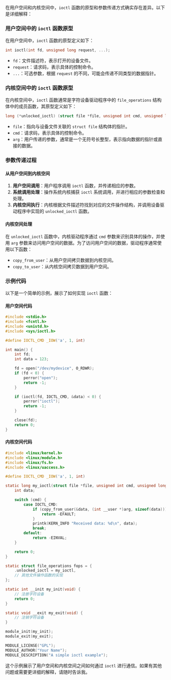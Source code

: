 在用户空间和内核空间中，`ioctl` 函数的原型和参数传递方式确实存在差异。以下是详细解释：

### 用户空间中的 `ioctl` 函数原型

在用户空间中，`ioctl` 函数的原型定义如下：

```c
int ioctl(int fd, unsigned long request, ...);
```

- `fd`：文件描述符，表示打开的设备文件。
- `request`：请求码，表示具体的控制命令。
- `...`：可选参数，根据 `request` 的不同，可能会传递不同类型的数据指针。

### 内核空间中的 `ioctl` 函数原型

在内核空间中，`ioctl` 函数通常是字符设备驱动程序中的 `file_operations` 结构体中的成员函数，其原型定义如下：

```c
long (*unlocked_ioctl) (struct file *file, unsigned int cmd, unsigned long arg);
```

- `file`：指向与设备文件关联的 `struct file` 结构体的指针。
- `cmd`：请求码，表示具体的控制命令。
- `arg`：用户传递的参数，通常是一个无符号长整型，表示指向数据的指针或直接的数据。

### 参数传递过程

#### 从用户空间到内核空间

1. **用户空间调用**：用户程序调用 `ioctl` 函数，并传递相应的参数。
2. **系统调用处理**：操作系统内核捕获 `ioctl` 系统调用，并进行相应的参数检查和处理。
3. **内核空间执行**：内核根据文件描述符找到对应的文件操作结构，并调用设备驱动程序中实现的 `unlocked_ioctl` 函数。

#### 内核空间处理

在 `unlocked_ioctl` 函数中，内核驱动程序通过 `cmd` 参数来识别具体的操作，并使用 `arg` 参数来访问用户空间的数据。为了访问用户空间的数据，驱动程序通常使用以下函数：

- `copy_from_user`：从用户空间拷贝数据到内核空间。
- `copy_to_user`：从内核空间拷贝数据到用户空间。

### 示例代码

以下是一个简单的示例，展示了如何实现 `ioctl` 函数：

#### 用户空间代码

```c
#include <stdio.h>
#include <fcntl.h>
#include <unistd.h>
#include <sys/ioctl.h>

#define IOCTL_CMD _IOW('a', 1, int)

int main() {
    int fd;
    int data = 123;

    fd = open("/dev/mydevice", O_RDWR);
    if (fd < 0) {
        perror("open");
        return -1;
    }

    if (ioctl(fd, IOCTL_CMD, &data) < 0) {
        perror("ioctl");
        return -1;
    }

    close(fd);
    return 0;
}
```

#### 内核空间代码

```c
#include <linux/kernel.h>
#include <linux/module.h>
#include <linux/fs.h>
#include <linux/uaccess.h>

#define IOCTL_CMD _IOW('a', 1, int)

static long my_ioctl(struct file *file, unsigned int cmd, unsigned long arg) {
    int data;

    switch (cmd) {
        case IOCTL_CMD:
            if (copy_from_user(&data, (int __user *)arg, sizeof(data))) {
                return -EFAULT;
            }
            printk(KERN_INFO "Received data: %d\n", data);
            break;
        default:
            return -EINVAL;
    }

    return 0;
}

static struct file_operations fops = {
    .unlocked_ioctl = my_ioctl,
    // 其他文件操作函数的实现
};

static int __init my_init(void) {
    // 注册字符设备
    return 0;
}

static void __exit my_exit(void) {
    // 注销字符设备
}

module_init(my_init);
module_exit(my_exit);

MODULE_LICENSE("GPL");
MODULE_AUTHOR("Your Name");
MODULE_DESCRIPTION("A simple ioctl example");
```

这个示例展示了用户空间和内核空间之间如何通过 `ioctl` 进行通信。如果有其他问题或需要更详细的解释，请随时告诉我。